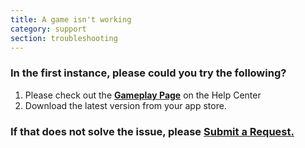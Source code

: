```yaml
---
title: A game isn't working
category: support 
section: troubleshooting
---
```

### In the first instance, please could you try the following?


1. Please check out the **[Gameplay Page](https://help.studycat.com/hc/en-us/categories/34781881763353-Gameplay)** on the Help Center
2. Download the latest version from your app store.


### If that does not solve the issue, please [Submit a Request.](https://help.studycat.com/hc/en-gb/requests/new)